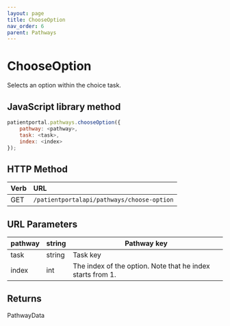 ```yaml
---
layout: page
title: ChooseOption
nav_order: 6
parent: Pathways
---
```


# ChooseOption

Selects an option within the choice task.

## JavaScript library method

```javascript
patientportal.pathways.chooseOption({
    pathway: <pathway>,
    task: <task>,
    index: <index>
});
```

## HTTP Method

| Verb | URL                                               |
|:-----|:--------------------------------------------------|
| GET | `/patientportalapi/pathways/choose-option` |

## URL Parameters

| pathway | string | Pathway key |
| --- | --- | --- |
| task | string | Task key |
| index | int | The index of the option. Note that he index starts from 1. |

## Returns

PathwayData
